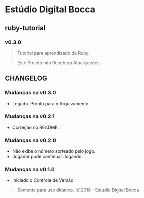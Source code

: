 # Estúdio Digital Bocca

## ruby-tutorial

### v0.3.0

> Tutorial para aprendizado de Ruby.
>
> Este Projeto não Receberá Atualizações.

## CHANGELOG

### Mudanças na v0.3.0

- Legado. Pronto para o Arquivamento.

### Mudanças na v0.2.1

- Correção no README.

### Mudanças na v0.2.0

- Não exibe o número sorteado pelo jogo.
- Jogador pode continuar Jogando.

### Mudanças na v0.1.0

- Iniciado o Controle de Versão.

> Somente para uso didático.
> (c)2018 - Estúdio Digital Bocca
